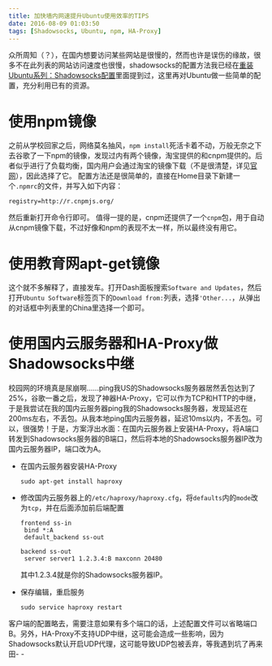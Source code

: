 ```yaml
---
title: 加快墙内网速提升Ubuntu使用效率的TIPS
date: 2016-08-09 01:03:50
tags: [Shadowsocks, Ubuntu, npm, HA-Proxy]
---
```

众所周知（？），在国内想要访问某些网站是很慢的，然而也许是误伤的缘故，很多不在此列表的网站访问速度也很慢，shadowsocks的配置方法我已经在[重装Ubuntu系列：Shadowsocks配置](/2016/04/18/ubuntu-reinstallation-series-shadowsocks-configurations/)里面提到过，这里再对Ubuntu做一些简单的配置，充分利用已有的资源。

# 使用npm镜像
之前从学校回家之后，网络莫名抽风，`npm install`死活卡着不动，万般无奈之下去谷歌了一下npm的镜像，发现过内有两个镜像，淘宝提供的和cnpm提供的。后者似乎进行了负载均衡，国内用户会通过淘宝的镜像下载（不是很清楚，详见[官网](https://cnpmjs.org/)），因此选择了它。
配置方法还是很简单的，直接在Home目录下新建一个`.npmrc`的文件，并写入如下内容：
```
registry=http://r.cnpmjs.org/
```
然后重新打开命令行即可。
值得一提的是，cnpm还提供了一个`cnpm`包，用于自动从cnpm镜像下载，不过好像和npm的表现不太一样，所以最终没有用它。

# 使用教育网apt-get镜像
这个就不多解释了，直接发车。打开Dash面板搜索`Software and Updates`，然后打开`Ubuntu Software`标签页下的`Download from:`列表，选择`'Other...`，从弹出的对话框中列表里的China里选择一个即可。

# 使用国内云服务器和HA-Proxy做Shadowsocks中继
校园网的环境真是尿崩啊……ping我US的Shadowsocks服务器居然丢包达到了25%，谷歌一番之后，发现了神器HA-Proxy，它可以作为TCP和HTTP的中继，于是我尝试在我的国内云服务器ping我的Shadowsocks服务器，发现延迟在200ms左右，不丢包。从我本地ping国内云服务器，延迟10ms以内，不丢包。可以，很强势！于是，方案浮出水面：在国内云服务器上安装HA-Proxy，将A端口转发到Shadowsocks服务器的B端口，然后将本地的Shadowsocks服务器IP改为国内云服务器IP，端口改为A。

 * 在国内云服务器安装HA-Proxy

   ```
   sudo apt-get install haproxy
   ```

 * 修改国内云服务器上的`/etc/haproxy/haproxy.cfg`，将`defaults`内的`mode`改为`tcp`，并在后面添加前后端配置
   
   ```
   frontend ss-in
   	bind *:A
   	default_backend ss-out
   
   backend ss-out
   	server server1 1.2.3.4:B maxconn 20480
   ```
   
   其中1.2.3.4就是你的Shadowsocks服务器IP。

 * 保存编辑，重启服务

   ```
   sudo service haproxy restart
   ```

客户端的配置略去，需要注意如果有多个端口的话，上述配置文件可以省略端口B。另外，HA-Proxy不支持UDP中继，这可能会造成一些影响，因为Shadowsocks默认开启UDP代理，这可能导致UDP包被丢弃，等我遇到坑了再来田- -